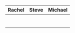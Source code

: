 | **Rachel** | **Steve**  | **Michael**   |
|:-------:|:--------:|:---------:|
|  |  |     |
|   |      |     |
|  |   |      |
|    |      |    |
|  |  |  |
|   |    |     |
|     |   |    |
